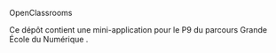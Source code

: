 

OpenClassrooms

Ce dépôt contient une mini-application pour le P9 du parcours Grande École du Numérique .
